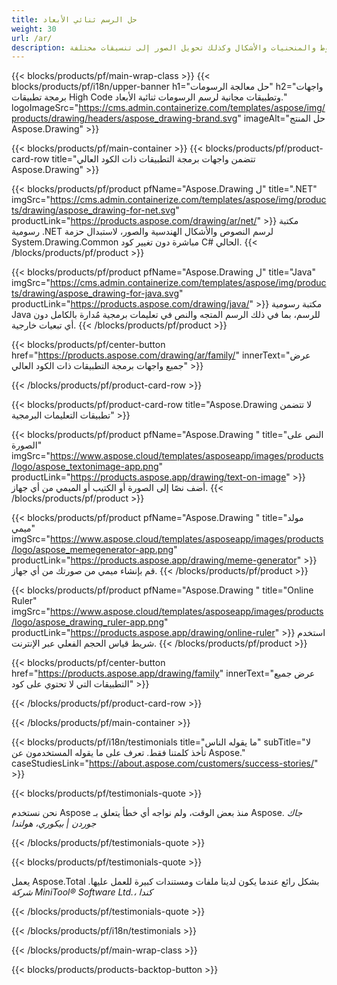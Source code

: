 ```yaml
---
title: حل الرسم ثنائي الأبعاد 
weight: 30
url: /ar/
description: واجهات برمجة التطبيقات ذات الكود العالي والتطبيقات المجانية لرسم الرسومات ثنائية الأبعاد. القدرة على رسم النصوص والخطوط والمنحنيات والأشكال وكذلك تحويل الصور إلى تنسيقات مختلفة.
---
```


{{< blocks/products/pf/main-wrap-class >}}
{{< blocks/products/pf/i18n/upper-banner h1="حل معالجة الرسومات" h2="واجهات برمجة تطبيقات High Code وتطبيقات مجانية لرسم الرسومات ثنائية الأبعاد." logoImageSrc="https://cms.admin.containerize.com/templates/aspose/img/products/drawing/headers/aspose_drawing-brand.svg" imageAlt="حل المنتج Aspose.Drawing" >}}

{{< blocks/products/pf/main-container >}}
{{< blocks/products/pf/product-card-row title="تتضمن واجهات برمجة التطبيقات ذات الكود العالي Aspose.Drawing" >}}

{{< blocks/products/pf/product pfName="Aspose.Drawing ل" title=".NET" imgSrc="https://cms.admin.containerize.com/templates/aspose/img/products/drawing/aspose_drawing-for-net.svg" productLink="https://products.aspose.com/drawing/ar/net/" >}}
مكتبة رسومية .NET لرسم النصوص والأشكال الهندسية والصور، لاستبدال حزمة System.Drawing.Common مباشرة دون تغيير كود C# الحالي.
{{< /blocks/products/pf/product >}}

{{< blocks/products/pf/product pfName="Aspose.Drawing ل" title="Java" imgSrc="https://cms.admin.containerize.com/templates/aspose/img/products/drawing/aspose_drawing-for-java.svg" productLink="https://products.aspose.com/drawing/java/" >}}
مكتبة رسومية Java للرسم، بما في ذلك الرسم المتجه والنص في تعليمات برمجية مُدارة بالكامل دون أي تبعيات خارجية.
{{< /blocks/products/pf/product >}}

{{< blocks/products/pf/center-button href="https://products.aspose.com/drawing/ar/family/" innerText="عرض جميع واجهات برمجة التطبيقات ذات الكود العالي" >}}

{{< /blocks/products/pf/product-card-row >}}

{{< blocks/products/pf/product-card-row title="Aspose.Drawing لا تتضمن تطبيقات التعليمات البرمجية" >}}

{{< blocks/products/pf/product pfName="Aspose.Drawing " title="النص على الصورة" imgSrc="https://www.aspose.cloud/templates/asposeapp/images/products/logo/aspose_textonimage-app.png" productLink="https://products.aspose.app/drawing/text-on-image" >}}
أضف نصًا إلى الصورة أو الكتيب أو الميمي من أي جهاز.
{{< /blocks/products/pf/product >}}

{{< blocks/products/pf/product pfName="Aspose.Drawing " title="مولد ميمي" imgSrc="https://www.aspose.cloud/templates/asposeapp/images/products/logo/aspose_memegenerator-app.png" productLink="https://products.aspose.app/drawing/meme-generator" >}}
قم بإنشاء ميمي من صورتك من أي جهاز.
{{< /blocks/products/pf/product >}}

{{< blocks/products/pf/product pfName="Aspose.Drawing " title="Online Ruler" imgSrc="https://www.aspose.cloud/templates/asposeapp/images/products/logo/aspose_drawing_ruler-app.png" productLink="https://products.aspose.app/drawing/online-ruler" >}}
استخدم شريط قياس الحجم الفعلي عبر الإنترنت.
{{< /blocks/products/pf/product >}}

{{< blocks/products/pf/center-button href="https://products.aspose.app/drawing/family" innerText="عرض جميع التطبيقات التي لا تحتوي على كود" >}}

{{< /blocks/products/pf/product-card-row >}}

{{< /blocks/products/pf/main-container >}}

{{< blocks/products/pf/i18n/testimonials title="ما يقوله الناس" subTitle="لا تأخذ كلمتنا فقط. تعرف على ما يقوله المستخدمون عن Aspose." caseStudiesLink="https://about.aspose.com/customers/success-stories/" >}}

{{< blocks/products/pf/testimonials-quote >}}
<p class="first">
 نحن نستخدم Aspose منذ بعض الوقت، ولم نواجه أي خطأ يتعلق بـ Aspose.
 <em>
  جاك جوردن | بيكوري، هولندا
 </em>
</p>

{{< /blocks/products/pf/testimonials-quote >}}

{{< blocks/products/pf/testimonials-quote >}}
<p class="second">
 يعمل Aspose.Total بشكل رائع عندما يكون لدينا ملفات ومستندات كبيرة للعمل عليها.
 <em>
  شركة MiniTool® Software Ltd.، كندا
 </em>
</p>

{{< /blocks/products/pf/testimonials-quote >}}

{{< /blocks/products/pf/i18n/testimonials >}}

{{< /blocks/products/pf/main-wrap-class >}}

{{< blocks/products/products-backtop-button >}}
